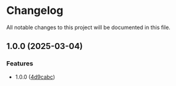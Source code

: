 # Changelog

All notable changes to this project will be documented in this file.

## 1.0.0 (2025-03-04)


### Features

* 1.0.0 ([4d9cabc](https://github.com/gofireflyio/terraform-sso-azure/commit/4d9cabcd61e0b3c05915bcb908909ca28ad731f7))
